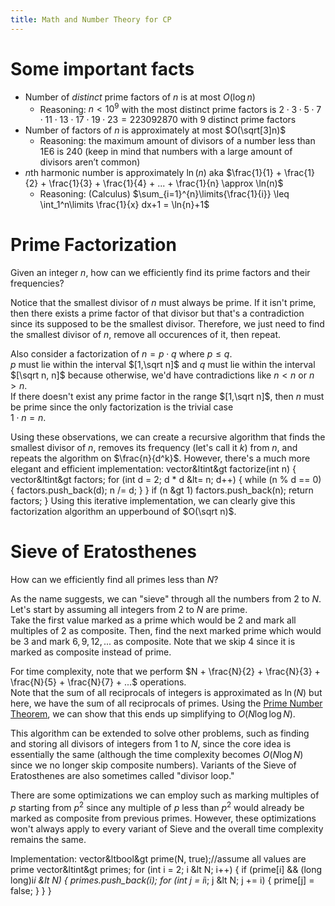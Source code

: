 ```yaml
---
title: Math and Number Theory for CP
---
```


<h1 class="font-bold text-white">Some important facts</h1>

- Number of *distinct* prime factors of $n$ is at most $O(\log{n})$
    * Reasoning: $n < 10^9$ with the most distinct prime factors is 
        $2\cdot 3\cdot 5\cdot 7\cdot 11\cdot 13\cdot 17\cdot 19\cdot 23 = 223092870$ with 9 distinct prime factors
- Number of factors of $n$ is approximately at most $O(\sqrt[3]n)$
    * Reasoning: the maximum amount of divisors of a number less than 1E6 is 240
        (keep in mind that numbers with a large amount of divisors aren’t common)
- $n$th harmonic number is approximately $\ln(n)$ aka $\frac{1}{1} + \frac{1}{2} + \frac{1}{3} + \frac{1}{4} + ... + \frac{1}{n} \approx \ln(n)$
    * Reasoning: (Calculus) $\sum_{i=1}^{n}\limits{\frac{1}{i}} \leq \int_1^n\limits \frac{1}{x} dx+1 = \ln{n}+1$

<h1 class="font-bold text-white">Prime Factorization</h1>

Given an integer $n$, how can we efficiently find its prime factors and their frequencies?

Notice that the smallest divisor of $n$ must always be prime. If it isn't prime, then there exists a prime factor of that divisor but that's a contradiction since its supposed to be the smallest divisor.
Therefore, we just need to find the smallest divisor of $n$, remove all occurences of it, then repeat.

Also consider a factorization of $n = p\cdot q$ where $p \leq q$. <br />
$p$ must lie within the interval $[1,\sqrt n]$ and $q$ must lie within the interval $[\sqrt n, n]$ because otherwise, we'd have contradictions like $n < n$ or $n > n$. <br />
If there doesn't exist any prime factor in the range $[1,\sqrt n]$, then $n$ must be prime since the only factorization is the trivial case <br /> $1\cdot n = n$.

Using these observations, we can create a recursive algorithm that finds the smallest divisor of $n$, removes its frequency (let's call it $k$) from $n$, and repeats the algorithm on $\frac{n}{d^k}$. However, there's a much more elegant and efficient implementation:
<cpp>
vector&ltint&gt factorize(int n) {
    vector&ltint&gt factors;
    for (int d = 2; d * d &lt= n; d++) {
        while (n % d == 0) {
            factors.push_back(d);
            n /= d;
        }
    }
    if (n &gt 1) factors.push_back(n);
    return factors;
}
</cpp>
Using this iterative implementation, we can clearly give this factorization algorithm an upperbound of $O(\sqrt n)$.<br>

<h1 class="font-bold text-white">Sieve of Eratosthenes</h1>

How can we efficiently find all primes less than $N$?

As the name suggests, we can "sieve" through all the numbers from 2 to $N$. <br>
Let's start by assuming all integers from $2$ to $N$ are prime. <br>
Take the first value marked as a prime which would be $2$ and mark all multiples of $2$ as composite.
Then, find the next marked prime which would be $3$ and mark $6, 9, 12, ...$ as composite.
Note that we skip $4$ since it is marked as composite instead of prime.

For time complexity, note that we perform $N + \frac{N}{2} + \frac{N}{3} + \frac{N}{5} + \frac{N}{7} + ...$ operations.<br>
Note that the sum of all reciprocals of integers is approximated as $\ln(N)$ but here, we have the sum of all reciprocals of primes.
Using the [Prime Number Theorem](https://en.wikipedia.org/wiki/Prime_number_theorem), we can show that this ends up simplifying to $O(N\log\log N)$.

This algorithm can be extended to solve other problems, such as finding and storing all divisors of integers from $1$ to $N$, since the core idea is essentially the same (although the time complexity becomes $O(N\log N)$ since we no longer skip composite numbers). Variants of the Sieve of Eratosthenes are also sometimes called "divisor loop."

There are some optimizations we can employ such as marking multiples of $p$ starting from $p^2$ since any multiple of $p$ less than $p^2$ would already be marked as composite from previous primes. However, these optimizations won't always apply to every variant of Sieve and the overall time complexity remains the same.

Implementation:
<cpp>
vector&ltbool&gt prime(N, true);//assume all values are prime
vector&ltint&gt primes;
for (int i = 2; i &lt N; i++) {
    if (prime[i] && (long long)i*i &lt N) {
        primes.push_back(i);
        for (int j = i*i; j &lt N; j += i) {
            prime[j] = false;
        }
    }
}
</cpp>

<!---
<h1 class="font-bold text-white">Binary Exponentation</h1>

(Also known as modular exponentiation, fast exponentiation, exponentiation by squaring depending on the context)

How can we calculate $b^k \pmod m$* efficiently?<br>
*Note: this assumes reader is adequately familiar with modular arithmetic

Observe that when we square numbers, $(b^a)^2 = b^{2a} \pmod m$, we multiply its power by two.
Using this, we can easily calculate values in the form $b^{2^a} \pmod m$ by repeatedly squaring $a$ times.

How can we use this for exponents that aren't powers of two?<br>
Notice that any arbitary number can be expressed as a sum of powers of two by converting to binary.<br>
For example, $11 = 8 + 2 + 1 = 2^3 + 2^1 + 2^0$.
Therefore, $b^{11} = b^{2^3 + 2^1 + 2^0} = b^{2^3} \cdot b^{2^1} \cdot b^{2^0} \pmod m$.

Hence, we can keep a separate variable that calculates $b^{2^a} \pmod m$ and multiply that to our answer whenever $k$ contains that power of two.

<cpp>
using ll = long long;
ll bExpo(ll b, ll k, ll m) {
    b %= m, k %= m;
    ll ans = 1;
    while (k != 0) {
        if (k%2 == 1) ans = (ans*b)%m;
        b = (b * b)%m;
        k /= 2;
    }
    return ans;
}
</cpp>

<h1 class="font-bold text-white">Euclidean GCD</h1>

How can we calculate $\gcd(a,b)$ efficiently?<br>
(WLOG, assume $a < b$)

We *could* prime factorize $a,b$ and take the minimum of the exponents and multiply them back together but that's <br>$O(\sqrt a + \sqrt b)$. We can do better!

The important observation is that $\gcd(a,b) = \gcd(a,b-a)$.
The proof for this is left to the reader.

We can conclude $\gcd(a,b) = \gcd(a, b \pmod a)$ since taking a modulo is the same as repeated subtraction. Then, we just keep repeating this to reduce the value of the two inputs.
The point where we can no longer reduce $a,b$ is when one of them becomes $0$, in which case we can return the nonzero value of the other.

For example, $\gcd(15,20) = \gcd(15, 5) = \gcd(5, 15) = \gcd(5, 0) = \gcd(0, 5) = 5$.

In order to analyze the time complexity, consider the worst case where we need to maximize the number of iterations to reduce $a$ to $0$. This happens when `b%a = b-a`. Using induction with $a = 1, b = 1$, we can show that the number of iterations is maximized when $a,b$ are consecutive Fibonacci numbers. Since the Fibonacci sequence grows exponentially, the number of iterations grows logarithmicly. <br>
Therefore, the worst case time complexity of Euclidean GCD is $O(\log n)$ although in practice, it is quite fast.

Using the fact that $a\cdot b = \text{lcm}(a,b) \cdot \gcd(a,b)$, we can also efficiently calculate LCM's.

In C++ or Python, there exists a built-in GCD function but for Java, you have to implement it yourself. This algorithm can also be [extended](https://en.wikipedia.org/wiki/Extended_Euclidean_algorithm) to solve linear systems.

<cpp>
int gcd (int a, int b) {
    if (b == 0) return a;
    else return gcd (b, a % b);
}
</cpp>--->
